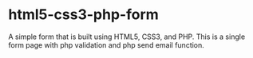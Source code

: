 # html5-css3-php-form
A simple form that is built using HTML5, CSS3, and PHP. This is a single form page with php validation and php send email function.
